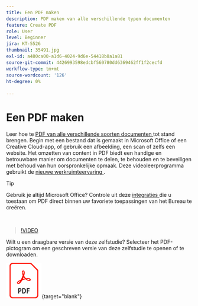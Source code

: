 ```yaml
---
title: Een PDF maken
description: PDF maken van alle verschillende typen documenten
feature: Create PDF
role: User
level: Beginner
jira: KT-5526
thumbnail: 35491.jpg
exl-id: a480ca00-a1d6-4024-9d6e-54418b8a1a81
source-git-commit: 4426993598edcbf560780dd6369462ff1f2cecfd
workflow-type: tm+mt
source-wordcount: '126'
ht-degree: 0%

---
```


# Een PDF maken

Leer hoe te [ PDF van alle verschillende soorten documenten ](https://www.adobe.com/nl/acrobat/online/convert-pdf.html) tot stand brengen. Begin met een bestand dat is gemaakt in Microsoft Office of een Creative Cloud-app, of gebruik een afbeelding, een scan of zelfs een website. Het omzetten van content in PDF biedt een handige en betrouwbare manier om documenten te delen, te behouden en te beveiligen met behoud van hun oorspronkelijke opmaak. Deze videoleerprogramma gebruikt de [ nieuwe werkruimteervaring ](new-workspace.md).

>[!TIP]
>
>Gebruik je altijd Microsoft Office? Controle uit deze [ integraties ](../integrate/integrate-overview.md#microsoft) die u toestaan om PDF direct binnen uw favoriete toepassingen van het Bureau te creëren.

<br>

>[!VIDEO](https://video.tv.adobe.com/v/35491?enablevpops&quality=12&learn=on&hidetitle=true)

Wilt u een draagbare versie van deze zelfstudie? Selecteer het PDF-pictogram om een geschreven versie van deze zelfstudie te openen of te downloaden.

[![ PDF pictogramafbeelding ](../assets/acrobat_PDF_96.png)](../assets/create_a_pdf.pdf){target="blank"}